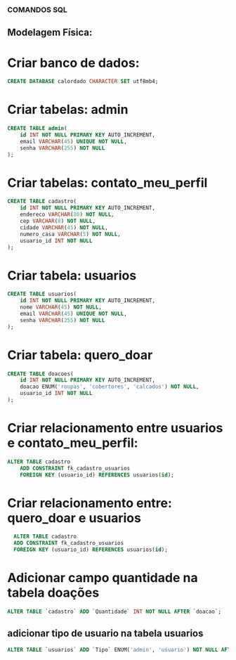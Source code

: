### COMANDOS SQL 

## Modelagem Física:

# Criar banco de dados:

``` sql
CREATE DATABASE calordado CHARACTER SET utf8mb4;

```

# Criar tabelas: admin

``` SQL
CREATE TABLE admin(
    id INT NOT NULL PRIMARY KEY AUTO_INCREMENT,
    email VARCHAR(45) UNIQUE NOT NULL,
    senha VARCHAR(255) NOT NULL
);
```

# Criar tabelas: contato_meu_perfil

``` SQL
CREATE TABLE cadastro(
    id INT NOT NULL PRIMARY KEY AUTO_INCREMENT,
    endereco VARCHAR(80) NOT NULL,
    cep VARCHAR(8) NOT NULL,
    cidade VARCHAR(45) NOT NULL,
    numero_casa VARCHAR(5) NOT NULL,
    usuario_id INT NOT NULL
);
```

# Criar tabela: usuarios

``` SQL
CREATE TABLE usuarios(
    id INT NOT NULL PRIMARY KEY AUTO_INCREMENT,
    nome VARCHAR(45) NOT NULL,
    email VARCHAR(45) UNIQUE NOT NULL,
    senha VARCHAR(255) NOT NULL
);
```
# Criar tabela: quero_doar 

``` SQL
CREATE TABLE doacoes(
    id INT NOT NULL PRIMARY KEY AUTO_INCREMENT,
    doacao ENUM('roupas', 'cobertores', 'calcados') NOT NULL,
    usuario_id INT NOT NULL
);
```
# Criar relacionamento entre usuarios e contato_meu_perfil:

``` SQL
ALTER TABLE cadastro
    ADD CONSTRAINT fk_cadastro_usuarios
    FOREIGN KEY (usuario_id) REFERENCES usuarios(id);
```

# Criar relacionamento entre: quero_doar e usuarios

``` SQL
  ALTER TABLE cadastro
  ADD CONSTRAINT fk_cadastro_usuarios
  FOREIGN KEY (usuario_id) REFERENCES usuarios(id);
```

# Adicionar campo quantidade na tabela doações

``` sql
ALTER TABLE `cadastro` ADD `Quantidade` INT NOT NULL AFTER `doacao`;
```

## adicionar tipo de usuario na tabela usuarios
```sql
ALTER TABLE `usuarios` ADD `Tipo` ENUM('admin', 'usuario') NOT NULL AFTER `senha`;
```
